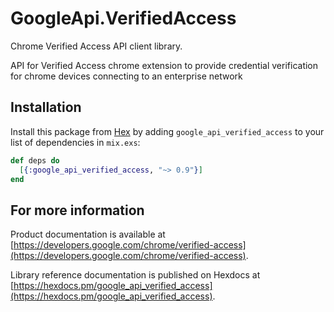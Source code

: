 # GoogleApi.VerifiedAccess

Chrome Verified Access API client library.

API for Verified Access chrome extension to provide credential verification for chrome devices connecting to an enterprise network

## Installation

Install this package from [Hex](https://hex.pm) by adding
`google_api_verified_access` to your list of dependencies in `mix.exs`:

```elixir
def deps do
  [{:google_api_verified_access, "~> 0.9"}]
end
```

## For more information

Product documentation is available at [https://developers.google.com/chrome/verified-access](https://developers.google.com/chrome/verified-access).

Library reference documentation is published on Hexdocs at
[https://hexdocs.pm/google_api_verified_access](https://hexdocs.pm/google_api_verified_access).
